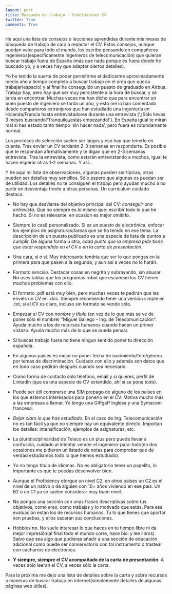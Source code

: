 ```yaml
---
layout: post
title: Busqueda de trabajo - Conclusiones CV
twitter: True 
comments: True
---
```


He aquí una lista de consejos o lecciones aprendidas durante mis meses de búsqueda de trabajo de cara a redactar el CV. Estos consejos, aunque puedan valer para todo el mundo, los escribo pensando en compañeros ingenieros(especificamente ingenieros de telecomunicación) que quieran buscar trabajo fuera de España (más que nada porque es fuera donde he buscado yo, y a veces hay que adaptar ciertos detalles).

Yo he tenido la suerte de poder permitirme el dedicarme aproximadamente medio año a tiempo completo a buscar trabajo en el area que quería trabajar(espacio) y al final he conseguido un puesto de graduado en Airbus. Trabajo hay, pero hay que ser muy persistente a la hora de buscar, y se tarda en encontrar. Muchas veces me han dicho que para encontrar un buen puesto de ingeniero se tarda un año, y esto me lo han comentado desde compañeros extranjeros que han estudiado una ingeniería en Holanda/Francia hasta entrevistadores durante una entrevista ('¿Sólo llevas 3 meses buscando?Tranquilo,¡estás empezando!'). En España igual te miran mal si has estado tanto tiempo 'sin hacer nada', pero fuera es rotundamente normal.

Los procesos de selección suelen ser largos y eso hay que tenerlo en cuenta. Tras enviar un CV tardarán 2-3 semanas en responderte. Es posible que te respondan afirmativamente y te digan que en 2-3 semanas entrevista. Tras la entrevista, como estarán entrevistando a muchos, igual te hacen esperar otras 1-2 semanas. Y así...

Y he aqui mi lista de observaciones, algunas pueden ser típicas, otras pueden ser detalles muy sencillos. Sólo espero que algunas os puedan ser de utilidad. Los detalles no te consiguen el trabajo pero ayudan mucho a no partir en desventaja frente a otras personas. Un curriculum cuidado destaca.

* No hay que desviarse del objetivo principal del CV: *conseguir una entrevista*. Que no siempre es lo mismo que: escribir todo lo que he hecho. Si no es relevante, en ocasion es mejor omitirlo.
* Siempre (o casi) personalizado. Si es un puesto de electrónica, enfocar los ejemplos de asignaturas/tareas que se ha tenido en ese tema. La descripción de un puesto publicado es una especie de lista de puntos a cumplir. De alguna forma u otra, *cada punto que la empresa pide tiene que estar respondido en el CV o en la carta de presentación*.
* Una cara, sí o sí. Muy interesante tendría que ser lo que pongas en la primera para que pasen a la segunda, y aun así a veces no lo harán.
* Formato *sencillo*. Destacar cosas en negrita y subrayando, sin abusar. No uses tablas que los programas robot que escanean los CV tienen muchos problemas con ello.
* El formato .pdf está muy bien, pero muchas veces te pedirán que les envies un CV en .doc. Siempre recomiendo tener una versión simple en .txt, si el CV es claro, incluso sin formato se vende solo.

* Empezar el CV con *nombre y título* (en vez de lo que más se ve de poner sólo el nombre) "Miguel Gallego - Ing. de Telecomunicación". Ayuda mucho a los de recursos humanos cuando hacen un primer vistazo. Ayuda mucho más de lo que se pueda pensar.
* Si buscas trabajo fuera no tiene ningun sentido poner tu dirección española.
* En algunos paises es mejor no poner fecha de nacimiento/foto/género por temas de discriminación. Cuidado con ello y además son datos que en todo caso pedirán después cuando sea necesario.
* Como forma de contacto sólo teléfono, email y si quieres, perfil de LinkedIn (que es una especie de CV extendido, ahí si se pone todo).
* Puede ser útil comprarse una SIM prepago de alguno de los países en los que estemos interesados para ponerlo en el CV. Motiva mucho más a las empresas a llamar. Yo tengo una Giffgaff inglesa y una Symacom francesa.

* *Dejar claro lo que has estudiado*. En el caso de Ing. Telecomunicación no es tan fácil ya que no siempre hay un equivalente directo. Importan los detalles: intensificación, ejemplos de asignaturas, etc.
* La pluridisciplinaridad de Teleco es un plus pero puede llevar a confusión, cuidado al intentar vender el ingeniero-para-todo(en dos ocasiones me pidieron un listado de notas para comprobar que de verdad estudiamos todo lo que hemos estudiado).

* Yo no tengo titulo de idiomas. No es obligatorio tener un papelito, lo importante es que te puedas desenvolver bien.
* Aunque el Proficiency otorgue un nivel C2, en otros países un C2 es el nivel de un nativo o de alguien con 10+ años viviendo en ese país. Un B2 o un C1 ya se suelen considerar muy buen nivel.

* No pongas una sección con unas frases descriptivas sobre tus objetivos, como eres, como trabajas y lo motivado que estás. Para esa evaluación están los de recursos humanos. Tu lo que tienes que aportar son pruebas, y ellos sacarán sus conclusiones.
* Hobbies no. No suele interesar lo que haces en tu tiempo libre ni da mejor impresión(al final todo el mundo corre, hace bici y lee libros). Salvo que sea algo que pudieras añadir a una sección de educación adicional como puede ser conservatorio con tal instrumento o trastear con cacharros de electrónica.

* **Y siempre, siempre el CV acompañado de la carta de presentación**. A veces sólo leeran el CV, a veces sólo la carta.

Para la próxima me dejo una lista de detalles sobre la carta y sobre recursos o maneras de buscar trabajo en internet(simplemente detalles de algunas páginas web útiles).
